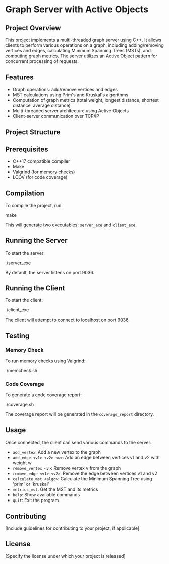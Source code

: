 # Graph Server with Active Objects

## Project Overview

This project implements a multi-threaded graph server using C++. It allows clients to perform various operations on a graph, including adding/removing vertices and edges, calculating Minimum Spanning Trees (MSTs), and computing graph metrics. The server utilizes an Active Object pattern for concurrent processing of requests.

## Features

- Graph operations: add/remove vertices and edges
- MST calculations using Prim's and Kruskal's algorithms
- Computation of graph metrics (total weight, longest distance, shortest distance, average distance)
- Multi-threaded server architecture using Active Objects
- Client-server communication over TCP/IP

## Project Structure


## Prerequisites

- C++17 compatible compiler
- Make
- Valgrind (for memory checks)
- LCOV (for code coverage)

## Compilation

To compile the project, run:

make

This will generate two executables: `server_exe` and `client_exe`.

## Running the Server

To start the server:

./server_exe

By default, the server listens on port 9036.

## Running the Client

To start the client:

./client_exe


The client will attempt to connect to localhost on port 9036.

## Testing

### Memory Check

To run memory checks using Valgrind:

./memcheck.sh

### Code Coverage

To generate a code coverage report:

./coverage.sh


The coverage report will be generated in the `coverage_report` directory.

## Usage

Once connected, the client can send various commands to the server:

- `add_vertex`: Add a new vertex to the graph
- `add_edge <v1> <v2> <w>`: Add an edge between vertices v1 and v2 with weight w
- `remove_vertex <v>`: Remove vertex v from the graph
- `remove_edge <v1> <v2>`: Remove the edge between vertices v1 and v2
- `calculate_mst <algo>`: Calculate the Minimum Spanning Tree using 'prim' or 'kruskal'
- `metrics_mst`: Get the MST and its metrics
- `help`: Show available commands
- `quit`: Exit the program

## Contributing

[Include guidelines for contributing to your project, if applicable]

## License

[Specify the license under which your project is released]


